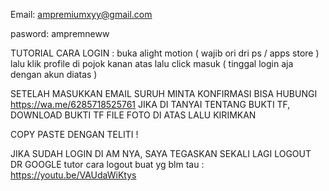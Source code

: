 Email:
ampremiumxyy@gmail.com

pasword: 
ampremneww

TUTORIAL CARA LOGIN :
buka alight motion ( wajib ori dri ps / apps store ) lalu klik profile di pojok kanan atas 
lalu click masuk ( tinggal login aja dengan akun diatas ) 

SETELAH MASUKKAN EMAIL SURUH MINTA KONFIRMASI BISA HUBUNGI https://wa.me/6285718525761
JIKA DI TANYAI TENTANG BUKTI TF, DOWNLOAD BUKTI TF FILE FOTO DI ATAS LALU KIRIMKAN

COPY PASTE DENGAN TELITI ! 

JIKA SUDAH LOGIN DI AM NYA, SAYA TEGASKAN SEKALI LAGI LOGOUT DR GOOGLE
tutor cara logout buat yg blm tau : 
https://youtu.be/VAUdaWiKtys
